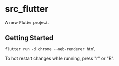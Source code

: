 # src_flutter

A new Flutter project.

## Getting Started

```
flutter run -d chrome --web-renderer html
```

To hot restart changes while running, press "r" or "R".
